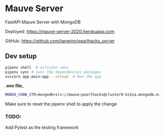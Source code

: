 # Mauve Server 
FastAPI Mauve Server with MongoDB

Deployed: https://mauve-server-2020.herokuapp.com

GitHub: https://github.com/tanwinn/pearlhacks_server

## Dev setup

```bash
pipenv shell  # activate venv
pipenv sync # sync the dependencies packages
uvicorn app.main:app --reload  # Run the app
```

__.env file___
```bash
MONGO_CONN_STR=mongodb+srv://mauve:pearlhacks@cluster0-kz2za.mongodb.net/test?retryWrites=true&w=majority
```

Make sure to reset the pipenv shell to apply the change

### TODO:
Add Pytest as the testing framework